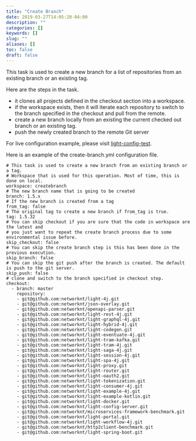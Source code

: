 ```yaml
---
title: "Create Branch"
date: 2019-03-27T14:05:20-04:00
description: ""
categories: []
keywords: []
slug: ""
aliases: []
toc: false
draft: false
---
```


This task is used to create a new branch for a list of repositories from an existing branch or an existing tag. 

Here are the steps in the task.

* it clones all projects defined in the checkout section into a workspace.
* if the workspace exists, then it will iterate each repository to switch to the branch specified in the checkout and pull from the remote. 
* create a new branch locally from an existing the current checked out branch or an existing tag. 
* push the newly created branch to the remote Git server

For live configuration example, please visit [light-config-test][]. 

Here is an example of the create-branch.yml configuration file.

```
# This task is used to create a new branch from an existing branch or a tag.
# Workspace that is used for this operation. Most of time, this is done on local.
workspace: createbranch
# The new branch name that is going to be created
branch: 1.5.x
# If the new branch is created from a tag
from_tag: false
# The original tag to create a new branch if from_tag is true.
tag: 1.5.32
# You can skip checkout if you are sure that the code in workspace are the latest and
# you just want to repeat the create branch process due to some environmental issue before.
skip_checkout: false
# You can skip the create branch step is this has been done in the previous execution.
skip_branch: false
# You can skip the git push after the branch is created. The default is push to the git server.
skip_push: false
# clone and switch to the branch specified in checkout step.
checkout:
  - branch: master
    repository:
    - git@github.com:networknt/light-4j.git
    - git@github.com:networknt/json-overlay.git
    - git@github.com:networknt/openapi-parser.git
    - git@github.com:networknt/light-rest-4j.git
    - git@github.com:networknt/light-graphql-4j.git
    - git@github.com:networknt/light-hybrid-4j.git
    - git@github.com:networknt/light-codegen.git
    - git@github.com:networknt/light-eventuate-4j.git
    - git@github.com:networknt/light-tram-kafka.git
    - git@github.com:networknt/light-tram-4j.git
    - git@github.com:networknt/light-saga-4j.git
    - git@github.com:networknt/light-session-4j.git
    - git@github.com:networknt/light-spa-4j.git
    - git@github.com:networknt/light-proxy.git
    - git@github.com:networknt/light-router.git
    - git@github.com:networknt/light-oauth2.git
    - git@github.com:networknt/light-tokenization.git
    - git@github.com:networknt/light-consumer-4j.git
    - git@github.com:networknt/light-example-4j.git
    - git@github.com:networknt/light-example-kotlin.git
    - git@github.com:networknt/light-docker.git
    - git@github.com:networknt/light-config-server.git
    - git@github.com:networknt/microservices-framework-benchmark.git
    - git@github.com:networknt/light-portal.git
    - git@github.com:networknt/light-workflow-4j.git
    - git@github.com:networknt/http2client-benchmark.git
    - git@github.com:networknt/light-spring-boot.git
```

[light-config-test]: https://github.com/networknt/light-config-test/tree/master/light-bot/create-branch/1_5_x

